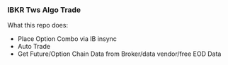 ### IBKR Tws Algo Trade

What this repo does:
- Place Option Combo via IB insync
- Auto Trade
- Get Future/Option Chain Data from Broker/data vendor/free EOD Data
